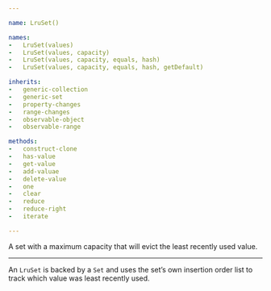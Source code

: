 ```yaml
---

name: LruSet()

names:
-   LruSet(values)
-   LruSet(values, capacity)
-   LruSet(values, capacity, equals, hash)
-   LruSet(values, capacity, equals, hash, getDefault)

inherits:
-   generic-collection
-   generic-set
-   property-changes
-   range-changes
-   observable-object
-   observable-range

methods:
-   construct-clone
-   has-value
-   get-value
-   add-valuae
-   delete-value
-   one
-   clear
-   reduce
-   reduce-right
-   iterate

---
```


A set with a maximum capacity that will evict the least recently used value.

---

An `LruSet` is backed by a `Set` and uses the set’s own insertion order list to
track which value was least recently used.

